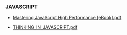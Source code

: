 ### JAVASCRIPT

- [Mastering JavaScript High Performance [eBook].pdf](https://mega.nz/file/dwdkWAYI#61dy3COr3PJdA_nJLYMuWVKs98g2PGQp4-gxKF6cSmo)

- [THINKING_IN_JAVASCRIPT.pdf](https://mega.nz/file/I4tWkTDD#aNRCIJjDPh4fUAjOB0iOxRkOqmx0OlK2x29TVTf-Pm8)